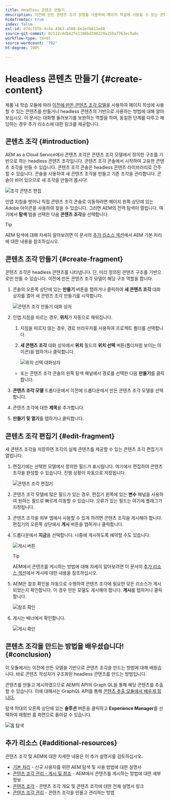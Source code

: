 ```yaml
---
title: Headless 콘텐츠 만들기
description: 이전에 만든 콘텐츠 조각 모델을 사용하여 페이지 작성에 사용할 수 있는 콘텐츠를 만들거나 headless 콘텐츠의 기반으로 사용할 수 있습니다.
hidefromtoc: true
index: false
exl-id: d74cf5fb-4c4a-4363-a500-6e2ef6811e60
source-git-commit: 02112c4db42fe1108bd398229a159a7763ec9a0c
workflow-type: tm+mt
source-wordcount: '782'
ht-degree: 100%

---
```


# Headless 콘텐츠 만들기 {#create-content}

제품 내 학습 모듈에 따라 [이전에 만든 콘텐츠 조각 모델](content-structure.md)을 사용하여 페이지 작성에 사용할 수 있는 콘텐츠를 만들거나 headless 콘텐츠의 기반으로 사용하는 방법에 대해 알아보십시오. 이 문서는 대화형 둘러보기를 보완하는 역할을 하며, 동일한 단계를 다루고 해당하는 경우 추가 리소스에 대한 링크를 제공합니다.

## 콘텐츠 조각 {#introduction}

AEM as a Cloud Service에서 콘텐츠 조각은 콘텐츠 조각 모델에서 정의한 구조를 기반으로 하는 headless 콘텐츠 조각입니다. 콘텐츠 조각 콘솔에서 시작하여 고유한 콘텐츠 조각을 만들 수 있습니다. 콘텐츠 조각 콘솔은 headless 콘텐츠 라이브러리로 간주할 수 있습니다. 콘솔을 사용하여 새 콘텐츠 조각을 만들고 기존 조각을 관리합니다. 콘솔이 비어 있으므로 새 조각을 만들어 봅시다!

![조각 콘텐츠 편집](assets/create-content/content-fragment-console.png)

인앱 지침을 벗어나 직접 콘텐츠 조각 콘솔로 이동하려면 페이지 왼쪽 상단에 있는 Adobe 아이콘을 사용하여 찾을 수 있습니다. 그러면 AEM의 전역 탐색이 열립니다. 여기에서 **탐색** 탭을 선택한 다음 **콘텐츠 조각**&#x200B;을 선택합니다.

>[!TIP]
>
>AEM 탐색에 대해 자세히 알아보려면 이 문서의 [추가 리소스 섹션](#additional-resources)에서 AEM 기본 처리에 대한 내용을 참조하십시오.

## 콘텐츠 조각 만들기 {#create-fragment}

콘텐츠 조각은 headless 콘텐츠를 나타냅니다. 단, 미리 정의된 콘텐츠 구조를 기반으로만 만들 수 있습니다. 이전에 만든 콘텐츠 조각 모델이 해당 구조 역할을 합니다.

1. 콘솔의 오른쪽 상단에 있는 **만들기** 버튼을 탭하거나 클릭하여 **새 콘텐츠 조각** 대화 상자를 열어 새 콘텐츠 조각 만들기를 시작합니다.

   ![콘텐츠 조각 만들기 대화 상자](assets/create-content/create-content-fragment.png)

1. 인앱 지침을 따르는 경우, **위치**&#x200B;가 자동으로 채워집니다.

   1. 지침을 따르지 않는 경우, 경로 브라우저를 사용하여 프로젝트 폴더를 선택합니다.

   1. **새 콘텐츠 조각** 대화 상자에서 **위치** 필드의 **위치 선택** 버튼(폴더처럼 보이는 아이콘)을 탭하거나 클릭합니다.

      ![위치 선택 대화상자](assets/create-content/choose-location.png)
   * 또는 콘텐츠 조각 콘솔의 왼쪽 탐색 패널에서 경로를 선택한 다음 **만들기**&#x200B;를 클릭합니다.


1. **콘텐츠 조각 모델** 드롭다운에서 이전에 드롭다운에서 만든 콘텐츠 조각 모델을 선택합니다.

1. 콘텐츠 조각에 대한 **제목**&#x200B;을 추가합니다.

1. **만들기 및 열기**&#x200B;를 탭하거나 클릭합니다.

## 콘텐츠 조각 편집기 {#edit-fragment}

새 콘텐츠 조각을 저장하면 조각의 실제 콘텐츠를 제공할 수 있는 콘텐츠 조각 편집기가 열립니다.

1. 편집기에는 선택한 모델에서 정의한 필드가 표시됩니다. 여기에서 편집하여 콘텐츠 조각을 완성할 수 있습니다. 진행 상황이 자동으로 저장됩니다.

   ![콘텐츠 조각 편집기](assets/create-content/content-fragment-editor.png)

1. 콘텐츠 조각 모델에 많은 필드가 있는 경우, 편집기 왼쪽에 있는 **변수** 패널을 사용하여 원하는 필드로 빠르게 이동할 수 있습니다. 오류가 있는 필드는 여기에 플래그가 지정됩니다.

1. 콘텐츠 조각을 외부 앱에서 사용할 수 있게 하려면 콘텐츠 조각을 게시해야 합니다. 편집기의 오른쪽 상단에서 **게시** 버튼을 탭하거나 클릭합니다.

1. 드롭다운에서 **지금**&#x200B;을 선택합니다. 나중에 게시하도록 예약할 수도 있습니다.

   ![게시 버튼](assets/create-content/publish.png)

   >[!TIP]
   >
   >AEM에서 콘텐츠를 게시하는 방법에 대해 자세히 알아보려면 이 문서의 [추가 리소스 섹션](#additional-resources)에서 게시에 대한 내용을 참조하십시오.

1. AEM은 참조 확인을 자동으로 수행하여 콘텐츠 조각에 필요한 모든 리소스가 게시되었는지 확인합니다. 이 경우 만든 모델도 게시해야 합니다. **게시**&#x200B;를 탭하거나 클릭합니다.

   ![참조 확인](assets/create-content/references.png)

1. 게시는 배너에서 확인합니다.

   ![게시 확인](assets/create-content/publish-confirm.png)

## 콘텐츠 조각을 만드는 방법을 배우셨습니다! {#conclusion}

이 모듈에서는 이전에 만든 모델을 기반으로 콘텐츠 조각을 만드는 방법에 대해 배웠습니다. 바로 콘텐츠 작성자가 구조화된 headless 콘텐츠를 만드는 방법입니다.

콘텐츠를 만들고 게시하였으므로 AEM의 API의 Graph QL을 통해 해당 콘텐츠를 추출할 수 있습니다. 이에 대해서는 GraphQL API를 통해 [콘텐츠 추출 모듈에서 배우게 됩니다.](extract-content.md)

탐색 막대의 오른쪽 상단에 있는 **솔루션** 버튼을 클릭하고 **Experience Manager**&#x200B;를 선택하여 체험판 홈 화면으로 돌아갈 수 있습니다.

![홈 탐색](assets/create-content/home.png)

## 추가 리소스 {#additional-resources}

콘텐츠 조각 및 AEM에 대한 자세한 내용은 이 추가 설명서를 검토하십시오.

* [기본 처리](/help/sites-cloud/authoring/getting-started/basic-handling.md) - 신규 사용자를 위한 AEM 탐색 및 사용 방법에 대한 설명서
* [콘텐츠 조각 관리 - 게시 및 참조](/help/assets/content-fragments/content-fragments-managing.md#publishing-and-referencing-a-fragment) - AEM에서 콘텐츠를 게시하는 방법에 대한 세부 정보
* [콘텐츠 조각](/help/assets/content-fragments/content-fragments.md) - 콘텐츠 조각 개요 및 콘텐츠 조각에 대한 전체 설명서 링크
* [콘텐츠 조각 관리](/help/assets/content-fragments/content-fragments-managing.md) - 콘텐츠 조각을 만들고 관리하는 방법

